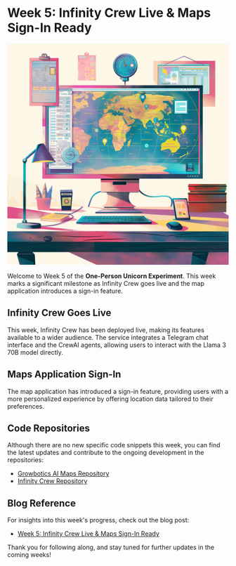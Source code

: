 # Week 5: Infinity Crew Live & Maps Sign-In Ready

![Cover Image](FE53F394-C2FC-4096-B14E-756B322CC401.png)

Welcome to Week 5 of the **One-Person Unicorn Experiment**. This week marks a significant milestone as Infinity Crew goes live and the map application introduces a sign-in feature.

## Infinity Crew Goes Live

This week, Infinity Crew has been deployed live, making its features available to a wider audience. The service integrates a Telegram chat interface and the CrewAI agents, allowing users to interact with the Llama 3 70B model directly.

## Maps Application Sign-In

The map application has introduced a sign-in feature, providing users with a more personalized experience by offering location data tailored to their preferences.

## Code Repositories

Although there are no new specific code snippets this week, you can find the latest updates and contribute to the ongoing development in the repositories:

- [Growbotics AI Maps Repository](https://github.com/Growbotics-AI/maps)
- [Infinity Crew Repository](https://github.com/Growbotics-AI/infinity-crew)

## Blog Reference

For insights into this week's progress, check out the blog post:

- [Week 5: Infinity Crew Live & Maps Sign-In Ready](https://solounicorn.substack.com/p/week-5-infinity-crew-live-and-maps)

Thank you for following along, and stay tuned for further updates in the coming weeks!
